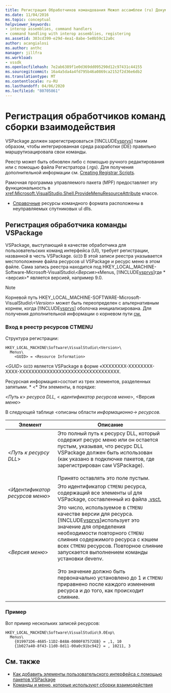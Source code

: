 ```yaml
---
title: Регистрация Обработчиков командования Межоп ассамблеи (ru) Документы Майкрософт
ms.date: 11/04/2016
ms.topic: conceptual
helpviewer_keywords:
- interop assemblies, command handlers
- command handling with interop assemblies, registering
ms.assetid: 303cd399-e29d-4ea1-8abe-5e0b59c12a0c
author: acangialosi
ms.author: anthc
manager: jillfra
ms.workload:
- vssdk
ms.openlocfilehash: 7e2ab6389f1e0d369dd095290d12c97431c44155
ms.sourcegitcommit: 16a4a5da4a4fd795b46a0869ca2152f2d36e6db2
ms.translationtype: MT
ms.contentlocale: ru-RU
ms.lasthandoff: 04/06/2020
ms.locfileid: "80705861"
---
```

# <a name="registering-interop-assembly-command-handlers"></a>Регистрация обработчиков команд сборки взаимодействия
VSPackage должен зарегистрироваться [!INCLUDE[vsprvs](../../code-quality/includes/vsprvs_md.md)] таким образом, чтобы интегрированная среда разработки (IDE) правильно маршрутизацировала свои команды.

 Реестр может быть обновлен либо с помощью ручного редактирования или с помощью файла Регистратора (.rgs). Для получения дополнительной информации см. [Creating Registrar Scripts](/cpp/atl/creating-registrar-scripts).

 Рамочная программа управляемого пакета (MPF) предоставляет эту функциональность в <xref:Microsoft.VisualStudio.Shell.ProvideMenuResourceAttribute> классе.

- [Справочные](https://msdn.microsoft.com/library/09e9c6ef-9863-48de-9483-d45b7b7c798f) ресурсы командного формата расположены в неуправляемых спутниковых uI dlls.

## <a name="command-handler-registration-of-a-vspackage"></a>Регистрация обработчика команды VSPackage
 VSPackage, выступающий в качестве обработчика для пользовательских команд интерфейса (UI), требует регистрации, названной в честь VSPackage. `GUID` В этой записи реестра указывается местоположение файла ресурсов uI VSPackage и ресурс меню в этом файле. Сама запись реестра находится под HKEY_LOCAL_MACHINE-Software-Microsoft-VisualStudio\\*\<Версия>*«Menus, [!INCLUDE[vsprvs](../../code-quality/includes/vsprvs_md.md)]где * \<версия>* является версией, например 9.0.

> [!NOTE]
> Корневой путь HKEY_LOCAL_MACHINE-SOFTWARE-Microsoft-VisualStudio\\*\<Version>* может быть переопределен с альтернативным корнем, когда [!INCLUDE[vsprvs](../../code-quality/includes/vsprvs_md.md)] оболочка инициализирована. Для получения дополнительной информации о корневом пути [см.](../../extensibility/internals/installing-vspackages-with-windows-installer.md)

### <a name="the-ctmenu-resource-registry-entry"></a>Вход в реестр ресурсов CTMENU
 Структура регистрации:

```
HKEY_LOCAL_MACHINE\Software\VisualStudio\<Version>\
  Menus\
    <GUID> = <Resource Information>
```

 \<*GUID*> `GUID` является VSPackage в форме «XXXXXXXX-XXXXXXXX-XXXX-XXXXXXXXXXXXXXXXXXXXXXXXXXXXXXXXX.

 Ресурсная информация>состоит из трех элементов, разделенных запятыми. * \<* Эти элементы, в порядке:

 \<*Путь к> ресурса DLL,* \< *идентификатор ресурсов меню*>, \<Версия *меню*>

 В следующей таблице \<описаны области *информационно-> ресурсов.*

| Элемент | Описание |
|---------------------------| - |
| \<*Путь к ресурсу DLL*> | Это полный путь к ресурсу DLL, который содержит ресурс меню или он остается пустым, указывая, что ресурс DLL VSPackage должен быть использован (как указано в подключке пакетов, где зарегистрирован сам VSPackage).<br /><br /> Принято оставлять это поле пустым. |
| \<*Идентификатор ресурсов меню*> | Это идентификатор `CTMENU` ресурса, содержащий все элементы uI для VSPackage, составленный из файла [.vsct.](../../extensibility/internals/visual-studio-command-table-dot-vsct-files.md) |
| \<*Версия меню*> | Это число, используемое в `CTMENU` качестве версии для ресурса. [!INCLUDE[vsprvs](../../code-quality/includes/vsprvs_md.md)]использует это значение для определения необходимости повторного `CTMENU` слияния содержимого ресурса с кэшем всех `CTMENU` ресурсов. Повторное слияние запускается выполнением команды установки devenv.<br /><br /> Это значение должно быть первоначально установлено до 1 и `CTMENU` приравнено после каждого изменения ресурса и до того, как происходит слияние. |

### <a name="example"></a>Пример
 Вот пример нескольких записей ресурсов:

```
HKEY_LOCAL_MACHINE\Software\VisualStudio\9.0Exp\
  Menus\
    {019971D6-4685-11D2-B48A-0000F87572EB} = ,1, 10
    {1b027a40-8f43-11d0-8d11-00a0c91bc942} = , 10211, 3
```

## <a name="see-also"></a>См. также
- [Как добавить элементы пользовательского интерфейса с помощью пакетов VSPackage](../../extensibility/internals/how-vspackages-add-user-interface-elements.md)
- [Команды и меню, которые используют сборки взаимодействия](../../extensibility/internals/commands-and-menus-that-use-interop-assemblies.md)
